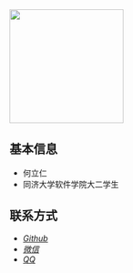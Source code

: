 <img src="http://47.100.225.59/img/avatar/admin.jpg" width="200px" height="200px"/>

## 基本信息

- 何立仁
- 同济大学软件学院大二学生



## 联系方式

- [*Github* ](https://github.com/hlr7999)
- [*微信*](http://47.100.225.59/img/aboutme/weixin.png)
- [*QQ*](http://47.100.225.59/img/aboutme/QQ.jpg)